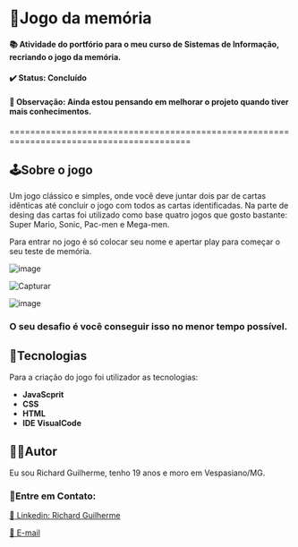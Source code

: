 # 🧠Jogo da memória
#### 📚 Atividade do portfório para o meu curso de Sistemas de Informação, recriando o jogo da memória.
#### ✔️ Status: Concluído
#### 🔴 Observação: Ainda estou pensando em melhorar o projeto quando tiver mais conhecimentos.
=========================================================================================
## :joystick:Sobre o jogo
Um jogo clássico e simples, onde você deve juntar dois par de cartas idênticas até concluir o jogo com todos as cartas identificadas. Na parte de desing das cartas 
foi utilizado como base quatro jogos que gosto bastante: Super Mario, Sonic, Pac-men e Mega-men. 

Para entrar no jogo é só colocar seu nome e apertar play para começar o seu teste de memória.

![image](https://user-images.githubusercontent.com/102478178/184974485-38a87564-233d-4acd-a729-663ccce0ed09.png)

![Capturar](https://user-images.githubusercontent.com/102478178/184973488-c1c64ec1-0691-4d89-8f44-6b45761e4bd4.JPG)

![image](https://user-images.githubusercontent.com/102478178/184973718-b26cf475-6986-4c72-88d7-cb1a9f91d295.png)
### O seu desafio é você conseguir isso no menor tempo possível. 

## 🚀Tecnologias 
Para a criação do jogo foi utilizador as tecnologias:
* **JavaScprit**
* **CSS**
* **HTML**
* **IDE VisualCode**

## 👨‍🎓Autor
Eu sou Richard Guilherme, tenho 19 anos e moro em Vespasiano/MG.
### 👋Entre em Contato:

[:link: Linkedin: Richard Guilherme](https://www.linkedin.com/in/richard-guilherme-396886228)

[:e-mail: E-mail](richard.guilhermeAS@hotmail.com )
